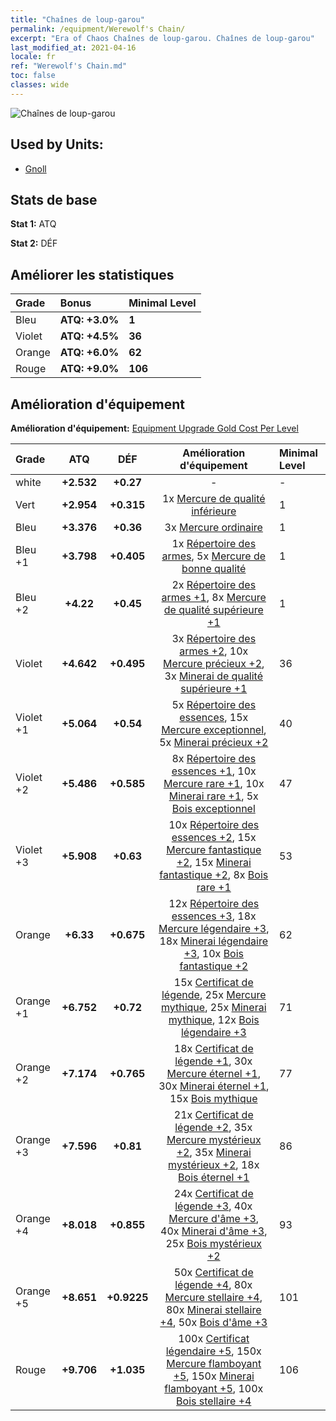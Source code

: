 ```yaml
---
title: "Chaînes de loup-garou"
permalink: /equipment/Werewolf's Chain/
excerpt: "Era of Chaos Chaînes de loup-garou. Chaînes de loup-garou"
last_modified_at: 2021-04-16
locale: fr
ref: "Werewolf's Chain.md"
toc: false
classes: wide
---
```


  ![Chaînes de loup-garou](/images/e/e_8013.png)

## Used by Units:

* [Gnoll](/fr/units/Gnoll/) 


## Stats de base
 **Stat 1:** ATQ

 **Stat 2:** DÉF

## Améliorer les statistiques

  |     Grade    |   Bonus | Minimal Level | 
  |:-------------|:--------|:--------------| 
  | Bleu | **ATQ: +3.0%** | **1** | 
  | Violet | **ATQ: +4.5%** | **36** | 
  | Orange | **ATQ: +6.0%** | **62** | 
  | Rouge | **ATQ: +9.0%** | **106** | 


## Amélioration d'équipement
 **Amélioration d'équipement:** [Equipment Upgrade Gold Cost Per Level](/equipment/EquipmentUpgradeCostPerLevel/) 

  |          Grade      | ATQ | DÉF | Amélioration d'équipement | Minimal Level |
  |:--------------------|:---------:|:---------:|:----------------:|:--------------|
  | white | **+2.532** | **+0.27** | - | - |
  | Vert | **+2.954** | **+0.315** | 1x [Mercure de qualité inférieure](/fr/Items/mat_2/) | 1 |
  | Bleu | **+3.376** | **+0.36** | 3x [Mercure ordinaire](/fr/Items/mat_8/) | 1 |
  | Bleu +1 | **+3.798** | **+0.405** | 1x [Répertoire des armes](/fr/Items/mat_18/), 5x [Mercure de bonne qualité](/fr/Items/mat_14/) | 1 |
  | Bleu +2 | **+4.22** | **+0.45** | 2x [Répertoire des armes +1](/fr/Items/mat_25/), 8x [Mercure de qualité supérieure +1](/fr/Items/mat_21/) | 1 |
  | Violet | **+4.642** | **+0.495** | 3x [Répertoire des armes +2](/fr/Items/mat_32/), 10x [Mercure précieux +2](/fr/Items/mat_28/), 3x [Minerai de qualité supérieure +1](/fr/Items/mat_19/) | 36 |
  | Violet +1 | **+5.064** | **+0.54** | 5x [Répertoire des essences](/fr/Items/mat_39/), 15x [Mercure exceptionnel](/fr/Items/mat_35/), 5x [Minerai précieux +2](/fr/Items/mat_26/) | 40 |
  | Violet +2 | **+5.486** | **+0.585** | 8x [Répertoire des essences +1](/fr/Items/mat_46/), 10x [Mercure rare +1](/fr/Items/mat_42/), 10x [Minerai rare +1](/fr/Items/mat_40/), 5x [Bois exceptionnel](/fr/Items/mat_34/) | 47 |
  | Violet +3 | **+5.908** | **+0.63** | 10x [Répertoire des essences +2](/fr/Items/mat_53/), 15x [Mercure fantastique +2](/fr/Items/mat_49/), 15x [Minerai fantastique +2](/fr/Items/mat_47/), 8x [Bois rare +1](/fr/Items/mat_41/) | 53 |
  | Orange | **+6.33** | **+0.675** | 12x [Répertoire des essences +3](/fr/Items/mat_60/), 18x [Mercure légendaire +3](/fr/Items/mat_56/), 18x [Minerai légendaire +3](/fr/Items/mat_54/), 10x [Bois fantastique +2](/fr/Items/mat_48/) | 62 |
  | Orange +1 | **+6.752** | **+0.72** | 15x [Certificat de légende](/fr/Items/mat_67/), 25x [Mercure mythique](/fr/Items/mat_63/), 25x [Minerai mythique](/fr/Items/mat_61/), 12x [Bois légendaire +3](/fr/Items/mat_55/) | 71 |
  | Orange +2 | **+7.174** | **+0.765** | 18x [Certificat de légende +1](/fr/Items/mat_74/), 30x [Mercure éternel +1](/fr/Items/mat_70/), 30x [Minerai éternel +1](/fr/Items/mat_68/), 15x [Bois mythique](/fr/Items/mat_62/) | 77 |
  | Orange +3 | **+7.596** | **+0.81** | 21x [Certificat de légende +2](/fr/Items/mat_81/), 35x [Mercure mystérieux +2](/fr/Items/mat_77/), 35x [Minerai mystérieux +2](/fr/Items/mat_75/), 18x [Bois éternel +1](/fr/Items/mat_69/) | 86 |
  | Orange +4 | **+8.018** | **+0.855** | 24x [Certificat de légende +3](/fr/Items/mat_88/), 40x [Mercure d'âme +3](/fr/Items/mat_84/), 40x [Minerai d'âme +3](/fr/Items/mat_82/), 25x [Bois mystérieux +2](/fr/Items/mat_76/) | 93 |
  | Orange +5 | **+8.651** | **+0.9225** | 50x [Certificat de légende +4](/fr/Items/mat_95/), 80x [Mercure stellaire +4](/fr/Items/mat_91/), 80x [Minerai stellaire +4](/fr/Items/mat_89/), 50x [Bois d'âme +3](/fr/Items/mat_83/) | 101 |
  | Rouge | **+9.706** | **+1.035** | 100x [Certificat légendaire +5](/fr/Items/mat_102/), 150x [Mercure flamboyant +5](/fr/Items/mat_98/), 150x [Minerai flamboyant +5](/fr/Items/mat_96/), 100x [Bois stellaire +4](/fr/Items/mat_90/) | 106 |


